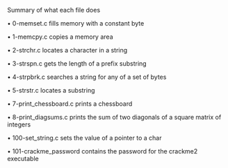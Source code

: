 Summary of what each file does

• 0-memset.c fills memory with a constant byte

• 1-memcpy.c copies a memory area

• 2-strchr.c locates a character in a string

• 3-strspn.c gets the length of a prefix substring

• 4-strpbrk.c searches a string for any of a set of bytes

• 5-strstr.c locates a substring

• 7-print_chessboard.c prints a chessboard

• 8-print_diagsums.c prints the sum of two diagonals of a square matrix of integers

• 100-set_string.c sets the value of a pointer to a char

• 101-crackme_password contains the password for the crackme2 executable

